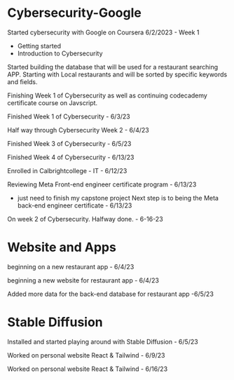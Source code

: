 # Cybersecurity-Google
Started cybersecurity with Google on Coursera
  6/2/2023
      - Week 1
  - Getting started
  - Introduction to Cybersecurity

Started building the database that will be used for a restaurant searching APP. 
Starting with Local restaurants and will be sorted by specific keywords and fields. 

Finishing Week 1 of Cybersecurity as well as continuing codecademy certificate course on Javscript. 

Finished Week 1 of Cybersecurity - 6/3/23

Half way through Cybersecurity Week 2 - 6/4/23

Finished Week 3 of Cybersecurity - 6/5/23

Finished Week 4 of Cybersecurity - 6/13/23

Enrolled in Calbrightcollege - IT - 6/12/23

Reviewing Meta Front-end engineer certificate program - 6/13/23
- just need to finish my capstone project
Next step is to being the Meta back-end engineer certificate - 6/13/23

On week 2 of Cybersecurity. Halfway done. - 6-16-23



# Website and Apps

beginning on a new restaurant app - 6/4/23

beginning a new website for restaurant app - 6/4/23

Added more data for the back-end database for restaurant app -6/5/23

# Stable Diffusion 

Installed and started playing around with Stable Diffusion - 6/5/23

Worked on personal website React & Tailwind - 6/9/23

Worked on personal website React & Tailwind - 6/16/23

